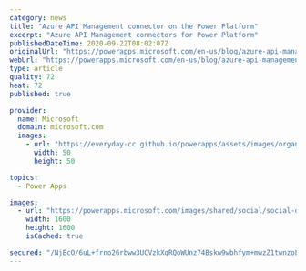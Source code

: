 ```yaml
---
category: news
title: "Azure API Management connector on the Power Platform"
excerpt: "Azure API Management connectors for Power Platform"
publishedDateTime: 2020-09-22T08:02:07Z
originalUrl: "https://powerapps.microsoft.com/en-us/blog/azure-api-management-connector-on-the-power-platform/"
webUrl: "https://powerapps.microsoft.com/en-us/blog/azure-api-management-connector-on-the-power-platform/"
type: article
quality: 72
heat: 72
published: true

provider:
  name: Microsoft
  domain: microsoft.com
  images:
    - url: "https://everyday-cc.github.io/powerapps/assets/images/organizations/microsoft.com-50x50.jpg"
      width: 50
      height: 50

topics:
  - Power Apps

images:
  - url: "https://powerapps.microsoft.com/images/shared/social/social-default-image.png"
    width: 1600
    height: 1600
    isCached: true

secured: "/NjEcO/6uL+frno26rbww3UCVzkXqRQoWUnz74Bskw9wbhfym+mwzZ1twnzoLWuNhwnJIqcIsOCSxY3sFncr/SntZmDVSVSjpPrWSGte3kAIxm3QOa+V6JLYfeT/VHKBdwfu3EAEsrHaQnUncCo1v2d27pWHDA6wuNQruDj5LNBWg1VJRSiPWlJkUViTK/IgmyQcq5swaLyal3sUj9a+us30rKM4mnAqgz9BMt8U/iGFxAdfwhCJ5HE7+uEhgiH2OcjQq+8POXsY3goPlQQG8MxbEQhdFjyrZEoe2fT5w5TSX27LA0cJsBgYYRZeYdEFuxnq33XUftibNPhZej7gLFVOEW56E7ICFUvTzQ9bzC4=;juUae1ZWyUymO5Jh2gJXlQ=="
---
```


